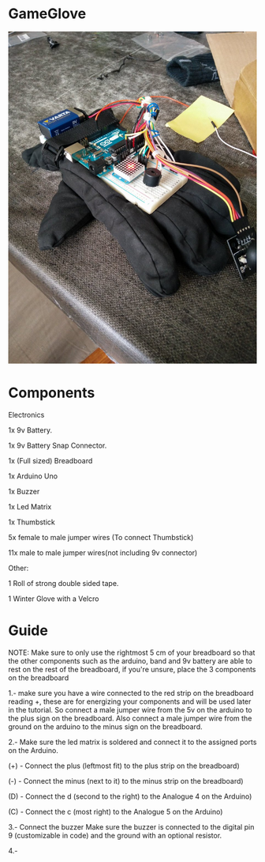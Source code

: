 # GameGlove
![game glove](https://github.com/Cheezegami/GameGlove/blob/master/GameGlove.jpg?raw=true)
# Components
Electronics

1x 9v Battery.

1x 9v Battery Snap Connector.

1x (Full sized) Breadboard

1x Arduino Uno 

1x Buzzer

1x Led Matrix

1x Thumbstick


5x female to male jumper wires (To connect Thumbstick)

11x male to male jumper wires(not including 9v connector)


Other:

1 Roll of strong double sided tape.

1 Winter Glove with a Velcro 


# Guide
NOTE: Make sure to only use the rightmost 5 cm of your breadboard so that the other components such as the arduino, band and 9v battery are able to rest on the rest of the breadboard, if you're unsure, place the 3 components on the breadboard 

1.- make sure you have a wire connected to the red strip on the breadboard reading +, these are for energizing your components and will be used later in the tutorial.
So connect a male jumper wire from the 5v on the arduino to the plus sign on the breadboard.
Also connect a male jumper wire from the ground on the arduino to the minus sign on the breadboard.

2.- Make sure the led matrix is soldered and connect it to the assigned ports on the Arduino.

(+) - Connect the plus (leftmost fit) to the plus strip on the breadboard)

(-) - Connect the minus (next to it) to the minus strip on the breadboard)

(D) - Connect the d (second to the right) to the Analogue 4 on the Arduino)

(C) - Connect the c (most right) to the Analogue 5 on the Arduino)


3.- Connect the buzzer
Make sure the buzzer is connected to the digital pin 9 (customizable in code) and the ground with an optional resistor.

4.- 


